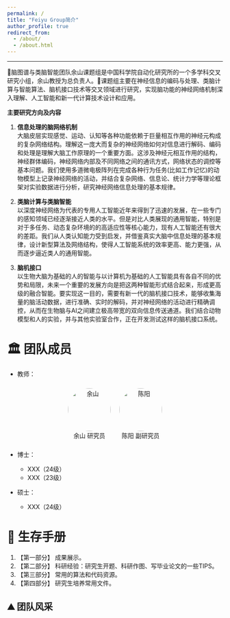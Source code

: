 ```yaml
---
permalink: /
title: "Feiyu Group简介"
author_profile: true
redirect_from: 
  - /about/
  - /about.html
---
```


------

🎯脑图谱与类脑智能团队余山课题组是中国科学院自动化研究所的一个多学科交叉研究小组，余山教授为总负责人。🚀课题组主要在神经信息的编码与处理、类脑计算与智能算法、脑机接口技术等交叉领域进行研究，实现脑功能的神经网络机制深入理解、人工智能和新一代计算技术设计和应用。

**主要研究方向及内容**

1. **信息处理的脑网络机制**  
大脑皮层实现感觉、运动、认知等各种功能依赖于巨量相互作用的神经元构成的复杂网络结构。理解这一庞大而复杂的神经网络如何对信息进行解码、编码和处理是理解大脑工作原理的一个重要方面。这涉及神经元相互作用的结构，神经群体编码，神经网络内部及不同网络之间的通讯方式，网络状态的调控等基本问题。我们使用多道微电极阵列在完成各种行为任务(比如工作记忆)的动物模型上记录神经网络的活动，并结合复杂网络、信息论、统计力学等理论框架对实验数据进行分析，研究神经网络信息处理的基本规律。

2. **类脑计算与类脑智能**  
以深度神经网络为代表的专用人工智能近年来得到了迅速的发展，在一些专门的感知领域已经逐渐接近人类的水平。但是对比人类展现的通用智能，特别是对于多任务、动态复杂环境的的高适应性等核心能力，现有人工智能还有很大的差距。我们从人类认知能力受到启发，并借鉴真实大脑中信息处理的基本规律，设计新型算法及网络结构，使得人工智能系统的效率更高、能力更强，从而逐步逼近类人的通用智能。

3. **脑机接口**  
以生物大脑为基础的人的智能与以计算机为基础的人工智能具有各自不同的优势和局限，未来一个重要的发展方向是把这两种智能形式结合起来，形成更高级的融合智能。要实现这一目的，需要有新一代的脑机接口技术，能够收集海量的脑活动数据，进行准确、实时的解码，并对神经网络的活动进行精确调控，从而在生物脑与AI之间建立极高带宽的双向信息传送通道。我们结合动物模型和人的实验，并与其他实验室合作，正在开发测试这样的脑机接口系统。

🏛️ 团队成员
======
* 教师：

<div style="display: flex; justify-content: center; align-items: center; flex-wrap: wrap;">
  <div style="text-align: center; margin: 10px;">
    <img src="{{ "/images/shan.png" | prepend: base_path }}" alt="余山" width="100" style="border-radius: 50%;"><br>
    余山 研究员
  </div>
  <div style="text-align: center; margin: 10px;">
    <img src="{{ "/images/chen.png" | prepend: base_path }}" alt="陈阳" width="100" style="border-radius: 50%;"><br>
    陈阳 副研究员
  </div>
</div>

* 博士：
  * XXX（24级）
  * XXX（23级）

* 硕士：
  * XXX（24级）


🚩 生存手册
======
1. 【第一部分】 成果展示。
1. 【第二部分】 科研经验：研究生开题、科研作图、写毕业论文的一些TIPS。 
1. 【第三部分】 常用的算法和代码资源。
1. 【第四部分】 研究生培养常用文件。

⛰️ 团队风采
------

